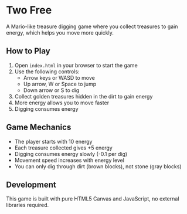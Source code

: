 # Two Free

A Mario-like treasure digging game where you collect treasures to gain energy, which helps you move more quickly.

## How to Play

1. Open `index.html` in your browser to start the game
2. Use the following controls:
   - Arrow keys or WASD to move
   - Up arrow, W or Space to jump
   - Down arrow or S to dig
3. Collect golden treasures hidden in the dirt to gain energy
4. More energy allows you to move faster
5. Digging consumes energy

## Game Mechanics

- The player starts with 10 energy
- Each treasure collected gives +5 energy
- Digging consumes energy slowly (-0.1 per dig)
- Movement speed increases with energy level
- You can only dig through dirt (brown blocks), not stone (gray blocks)

## Development

This game is built with pure HTML5 Canvas and JavaScript, no external libraries required. 